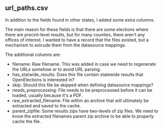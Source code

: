 ## url\_paths.csv

In addition to the fields found in other states, I added some extra columns.

The main reason for these fields is that there are some elections where there are precint-level results, but for many counties, there aren't any offices of interest.  I wanted to have a record that the files existed, but a mechanism to exlcude them from the datasource mappings. 

The additional columns are:

* filename: Raw filename.  This was added in case we need to regenerate the URLs somehow or to avoid URL parsing.
* has\_statwide\_results: Does this file contain statewide results that OpenElections is interested in?
* skip: Should this file be skipped when defining datasource mappings?
* needs\_preprocessing: File needs to be preprocessed before it can be loaded, usually because it's a PDF.
* raw\_extracted\_filename: File within an archive that will ultimately be extracted and saved to the cache.
* parent\_zipfile: Some results zips have two-levels of zip files.  We need to know the extracted filenames parent zip archive to be able to properly cache the file.


